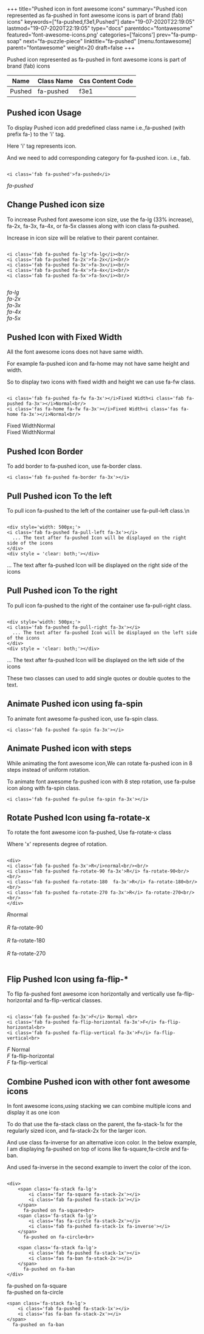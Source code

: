 +++
title="Pushed icon in font awesome icons"
summary="Pushed icon represented as fa-pushed in font awesome icons is part of brand (fab) icons"
keywords=["fa-pushed,f3e1,Pushed"]
date="19-07-2020T22:19:05"
lastmod="19-07-2020T22:19:05"
type="docs"
parentdoc="fontawesome"
featured='font-awesome-icons.png'
categories=['faicons']
prev="fa-pump-soap"
next="fa-puzzle-piece"
linktitle="fa-pushed"
[menu.fontawesome]
parent="fontawesome"
weight=20
draft=false
+++


Pushed icon represented as fa-pushed in font awesome icons is part of brand (fab) icons

<div class='table-responsive'><table class='table'><thead><tr><th>Name</th><th>Class Name</th><th>Css Content Code</th></tr></thead><tbody><tr><td>Pushed</td><td>fa-pushed</td><td>f3e1</td></tr></tbody></table></div>



## Pushed icon Usage

To display Pushed icon add predefined class name i.e.,fa-pushed (with prefix fa-) to the 'i' tag.

Here 'i' tag represents icon.

And we need to add corresponding category for fa-pushed icon. i.e., fab.


```

<i class='fab fa-pushed'>fa-pushed</i>
```

<i class='fab fa-pushed'>fa-pushed</i>




## Change Pushed icon size
To increase Pushed font awesome icon size, use the fa-lg (33% increase), fa-2x, fa-3x, fa-4x, or fa-5x classes along with icon class fa-pushed.

Increase in icon size will be relative to their parent container. 

```

<i class='fab fa-pushed fa-lg'>fa-lg</i><br/>
<i class='fab fa-pushed fa-2x'>fa-2x</i><br/>
<i class='fab fa-pushed fa-3x'>fa-3x</i><br/>
<i class='fab fa-pushed fa-4x'>fa-4x</i><br/>
<i class='fab fa-pushed fa-5x'>fa-5x</i><br/>
            
```

<i class='fab fa-pushed fa-lg'>fa-lg</i><br/>
<i class='fab fa-pushed fa-2x'>fa-2x</i><br/>
<i class='fab fa-pushed fa-3x'>fa-3x</i><br/>
<i class='fab fa-pushed fa-4x'>fa-4x</i><br/>
<i class='fab fa-pushed fa-5x'>fa-5x</i><br/>
            



## Pushed Icon with Fixed Width 

All the font awesome icons does not have same width.

For example fa-pushed icon and fa-home may not have same height and width.

So to display two icons with fixed width and height we can use fa-fw class.


```

<i class='fab fa-pushed fa-fw fa-3x'></i>Fixed Width<i class='fab fa-pushed fa-3x'></i>Normal<br/>
<i class='fas fa-home fa-fw fa-3x'></i>Fixed Width<i class='fas fa-home fa-3x'></i>Normal<br/>
```

<i class='fab fa-pushed fa-fw fa-3x'></i>Fixed Width<i class='fab fa-pushed fa-3x'></i>Normal<br/>
<i class='fas fa-home fa-fw fa-3x'></i>Fixed Width<i class='fas fa-home fa-3x'></i>Normal<br/>



## Pushed Icon Border 

To add border to fa-pushed icon, use fa-border class.


```
<i class='fab fa-pushed fa-border fa-3x'></i>

```
<i class='fab fa-pushed fa-border fa-3x'></i>





## Pull Pushed icon To the left

To pull icon fa-pushed to the left of the container use fa-pull-left class.\n

```

<div style='width: 500px;'>
<i class='fab fa-pushed fa-pull-left fa-3x'></i>
  ... The text after fa-pushed Icon will be displayed on the right side of the icons
</div>
<div style = 'clear: both;'></div>
```

<div style='width: 500px;'>
<i class='fab fa-pushed fa-pull-left fa-3x'></i>
  ... The text after fa-pushed Icon will be displayed on the right side of the icons
</div>
<div style = 'clear: both;'></div>




## Pull Pushed icon To the right
To pull icon fa-pushed to the right of the container use fa-pull-right class.

```

<div style='width: 500px;'>
<i class='fab fa-pushed fa-pull-right fa-3x'></i>
  ... The text after fa-pushed Icon will be displayed on the left side of the icons
</div>
<div style = 'clear: both;'></div>
```

<div style='width: 500px;'>
<i class='fab fa-pushed fa-pull-right fa-3x'></i>
  ... The text after fa-pushed Icon will be displayed on the left side of the icons
</div>
<div style = 'clear: both;'></div>

These two classes can used to add single quotes or double quotes to the text.


## Animate Pushed icon using fa-spin
To animate font awesome fa-pushed icon, use fa-spin class.

```
<i class='fab fa-pushed fa-spin fa-3x'></i>
```
<i class='fab fa-pushed fa-spin fa-3x'></i>




## Animate Pushed icon with steps
While animating the font awesome icon,We can rotate fa-pushed icon in 8 steps instead of uniform rotation.

To animate font awesome fa-pushed icon with 8 step rotation, use fa-pulse icon along with fa-spin class.


```
<i class='fab fa-pushed fa-pulse fa-spin fa-3x'></i>

```
<i class='fab fa-pushed fa-pulse fa-spin fa-3x'></i>





## Rotate Pushed Icon using fa-rotate-x
To rotate the font awesome icon fa-pushed, Use fa-rotate-x class

Where 'x' represents degree of rotation.


```

<div>
<i class='fab fa-pushed fa-3x'>R</i>normal<br/><br/>
<i class='fab fa-pushed fa-rotate-90 fa-3x'>R</i> fa-rotate-90<br/><br/> 
<i class='fab fa-pushed fa-rotate-180  fa-3x'>R</i> fa-rotate-180<br/><br/> 
<i class='fab fa-pushed fa-rotate-270 fa-3x'>R</i> fa-rotate-270<br/><br/>
</div>
```

<div>
<i class='fab fa-pushed fa-3x'>R</i>normal<br/><br/>
<i class='fab fa-pushed fa-rotate-90 fa-3x'>R</i> fa-rotate-90<br/><br/> 
<i class='fab fa-pushed fa-rotate-180  fa-3x'>R</i> fa-rotate-180<br/><br/> 
<i class='fab fa-pushed fa-rotate-270 fa-3x'>R</i> fa-rotate-270<br/><br/>
</div>




## Flip Pushed Icon using fa-flip-*
To flip fa-pushed font awesome icon horizontally and vertically use fa-flip-horizontal and fa-flip-vertical classes. 

```

<i class='fab fa-pushed fa-3x'>F</i> Normal <br>
<i class='fab fa-pushed fa-flip-horizontal fa-3x'>F</i> fa-flip-horizontal<br>
<i class='fab fa-pushed fa-flip-vertical fa-3x'>F</i> fa-flip-vertical<br>
```

<i class='fab fa-pushed fa-3x'>F</i> Normal <br>
<i class='fab fa-pushed fa-flip-horizontal fa-3x'>F</i> fa-flip-horizontal<br>
<i class='fab fa-pushed fa-flip-vertical fa-3x'>F</i> fa-flip-vertical<br>




## Combine Pushed icon with other font awesome icons
In font awesome icons,using stacking we can combine multiple icons and display it as one icon 

To do that use the fa-stack class on the parent, the fa-stack-1x for the regularly sized icon, and fa-stack-2x for the larger icon.

And use class fa-inverse for an alternative icon color. 
In the below example, I am displaying fa-pushed on top of icons like fa-square,fa-circle and fa-ban.

And used fa-inverse in the second example to invert the color of the icon.

```

<div>
    <span class='fa-stack fa-lg'>
        <i class='far fa-square fa-stack-2x'></i>
        <i class='fab fa-pushed fa-stack-1x'></i>
    </span>
      fa-pushed on fa-square<br>
    <span class='fa-stack fa-lg'>
        <i class='fas fa-circle fa-stack-2x'></i>
        <i class='fab fa-pushed fa-stack-1x fa-inverse'></i>
    </span>
      fa-pushed on fa-circle<br>

    <span class='fa-stack fa-lg'>
        <i class='fab fa-pushed fa-stack-1x'></i>
        <i class='fas fa-ban fa-stack-2x'></i>
    </span>
      fa-pushed on fa-ban
</div>
```

<div>
    <span class='fa-stack fa-lg'>
        <i class='far fa-square fa-stack-2x'></i>
        <i class='fab fa-pushed fa-stack-1x'></i>
    </span>
      fa-pushed on fa-square<br>
    <span class='fa-stack fa-lg'>
        <i class='fas fa-circle fa-stack-2x'></i>
        <i class='fab fa-pushed fa-stack-1x fa-inverse'></i>
    </span>
      fa-pushed on fa-circle<br>

    <span class='fa-stack fa-lg'>
        <i class='fab fa-pushed fa-stack-1x'></i>
        <i class='fas fa-ban fa-stack-2x'></i>
    </span>
      fa-pushed on fa-ban
</div>






